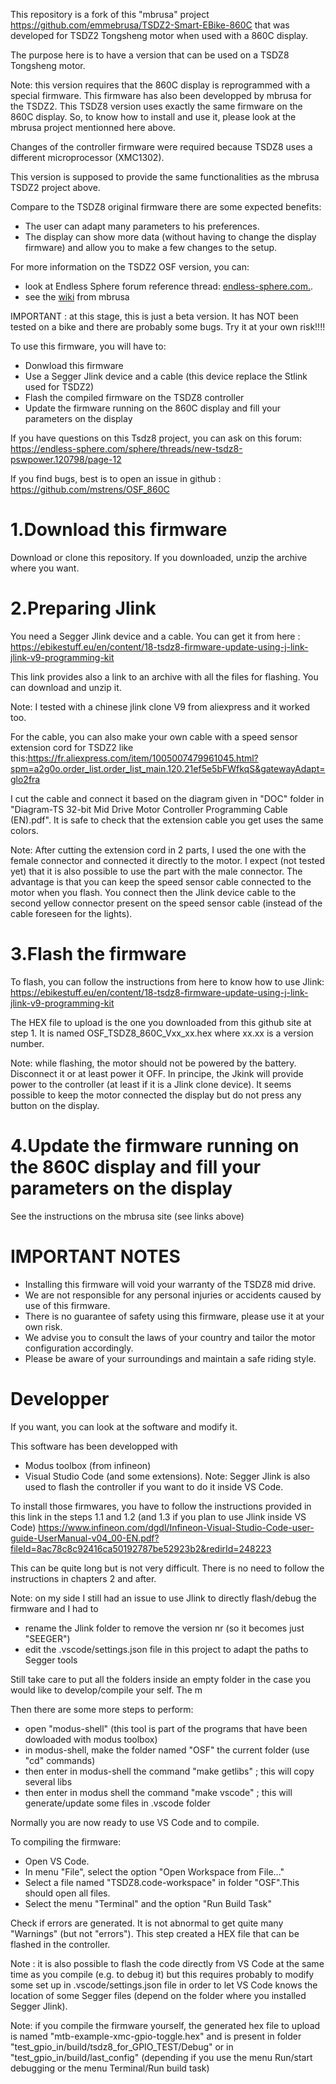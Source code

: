 
This repository is a fork of this "mbrusa" project https://github.com/emmebrusa/TSDZ2-Smart-EBike-860C that was developed for TSDZ2 Tongsheng motor when used with a 860C display.

The purpose here is to have a version that can be used on a TSDZ8 Tongsheng motor.


Note: this version requires that the 860C display is reprogrammed with a special firmware. This firmware has also been developped by mbrusa for the TSDZ2. This TSDZ8 version uses exactly the same firmware on the 860C display. So, to know how to install and use it, please look at the mbrusa project mentionned here above. 


Changes of the controller firmware were required because TSDZ8 uses a different microprocessor (XMC1302).

This version is supposed to provide the same functionalities as the mbrusa TSDZ2 project above.


Compare to the TSDZ8 original firmware there are some expected benefits:
* The user can adapt many parameters to his preferences.
* The display can show more data (without having to change the display firmware) and allow you to make a few changes to the setup.

For more information on the TSDZ2 OSF version, you can: 
* look at Endless Sphere forum reference thread: [endless-sphere.com.](https://endless-sphere.com/forums/viewtopic.php?f=30&t=110682).
* see the [wiki](https://github.com/emmebrusa/TSDZ2-Smart-EBike-860C/wiki) from mbrusa

IMPORTANT : at this stage, this is just a beta version. It has NOT been tested on a bike and there are probably some bugs.
Try it at your own risk!!!!


To use this firmware, you will have to:

* Donwload this firmware
* Use a Segger Jlink device and a cable (this device replace the Stlink used for TSDZ2)
* Flash the compiled firmware on the TSDZ8 controller
* Update the firmware running on the 860C display and fill your parameters on the display

If you have questions on this Tsdz8 project, you can ask on this forum:
https://endless-sphere.com/sphere/threads/new-tsdz8-pswpower.120798/page-12

If you find bugs, best is to open an issue in github : https://github.com/mstrens/OSF_860C


# 1.Download this firmware

Download or clone this repository. 
If you downloaded, unzip the archive where you want.

# 2.Preparing Jlink

You need a Segger Jlink device and a cable.
You can get it from here : https://ebikestuff.eu/en/content/18-tsdz8-firmware-update-using-j-link-jlink-v9-programming-kit

This link provides also a link to an archive with all the files for flashing. You can download and unzip it.

Note: I tested with a chinese jlink clone V9 from aliexpress and it worked too.

For the cable, you can also make your own cable with a speed sensor extension cord for TSDZ2 like this:https://fr.aliexpress.com/item/1005007479961045.html?spm=a2g0o.order_list.order_list_main.120.21ef5e5bFWfkqS&gatewayAdapt=glo2fra

I cut the cable and connect it based on the diagram given in "DOC" folder in "Diagram-TS 32-bit Mid Drive Motor Controller Programming Cable (EN).pdf". It is safe to check that the extension cable you get uses the same colors.

Note: After cutting the extension cord in 2 parts, I used the one with the female connector and connected it directly to the motor.
I expect (not tested yet) that it is also possible to use the part with the male connector. The advantage is that you can keep the speed sensor cable connected to the motor when you flash. You connect then the Jlink device cable to the second yellow connector present on the speed sensor cable (instead of the cable foreseen for the lights).  

# 3.Flash the firmware

To flash, you can follow the instructions from here to know how to use Jlink: 
https://ebikestuff.eu/en/content/18-tsdz8-firmware-update-using-j-link-jlink-v9-programming-kit

The HEX file to upload is the one you downloaded from this github site at step 1.
It is named OSF_TSDZ8_860C_Vxx_xx.hex where xx.xx is a version number.

Note: while flashing, the motor should not be powered by the battery. Disconnect it or at least power it OFF. In principe, the Jkink will provide power to the controller (at least if it is a Jlink clone device).
It seems possible to keep the motor connected the display but do not press any button on the display.

# 4.Update the firmware running on the 860C display and fill your parameters on the display

See the instructions on the mbrusa site (see links above)

# IMPORTANT NOTES
* Installing this firmware will void your warranty of the TSDZ8 mid drive.
* We are not responsible for any personal injuries or accidents caused by use of this firmware.
* There is no guarantee of safety using this firmware, please use it at your own risk.
* We advise you to consult the laws of your country and tailor the motor configuration accordingly.
* Please be aware of your surroundings and maintain a safe riding style.



# Developper

If you want, you can look at the software and modify it.

This software has been developped with 
 - Modus toolbox (from infineon)
 - Visual Studio Code (and some extensions).
Note: Segger Jlink is also used to flash the controller if you want to do it inside VS Code.

To install those firmwares, you have to follow the instructions provided in this link in the steps 1.1 and 1.2 (and 1.3 if you plan to use Jlink inside VS Code)
https://www.infineon.com/dgdl/Infineon-Visual-Studio-Code-user-guide-UserManual-v04_00-EN.pdf?fileId=8ac78c8c92416ca50192787be52923b2&redirId=248223

This can be quite long but is not very difficult.
There is no need to follow the instructions in chapters 2 and after.

Note: on my side I still had an issue to use Jlink to directly flash/debug the firmware and I had to
- rename the Jlink folder to remove the version nr (so it becomes just "SEEGER")
- edit the .vscode/settings.json file in this project to adapt the paths to Segger tools

Still take care to put all the folders inside an empty folder in the case you would like to develop/compile your self. The m 

Then there are some more steps to perform:
- open "modus-shell"  (this tool is part of the programs that have been dowloaded with modus toolbox)
- in modus-shell, make the folder named "OSF" the current folder (use "cd" commands)
- then enter in modus-shell the command "make getlibs" ; this will copy several libs
- then enter in modus shell the command "make vscode" ; this will generate/update some files in .vscode folder

Normally you are now ready to use VS Code and to compile.

To compiling the firmware:
* Open VS Code.
* In menu "File", select the option "Open Workspace from File..."
* Select a file named "TSDZ8.code-workspace" in folder "OSF".This should open all files.
* Select the menu "Terminal" and the option "Run Build Task"

Check if errors are generated. It is not abnormal to get quite many "Warnings" (but not "errors").
This step created a HEX file that can be flashed in the controller.
 
Note : it is also possible to flash the code directly from VS Code at the same time as you compile (e.g. to debug it) but this requires probably to modify some set up in .vscode/settings.json file in order to let VS Code knows the location of some Segger files (depend on the folder where you installed Segger Jlink).

Note: if you compile the firmware yourself, the generated hex file to upload is named "mtb-example-xmc-gpio-toggle.hex" and is present in
folder "test_gpio_in/build/tsdz8_for_GPIO_TEST/Debug" or in "test_gpio_in/build/last_config" (depending if you use the menu Run/start debugging or the menu Terminal/Run build task)